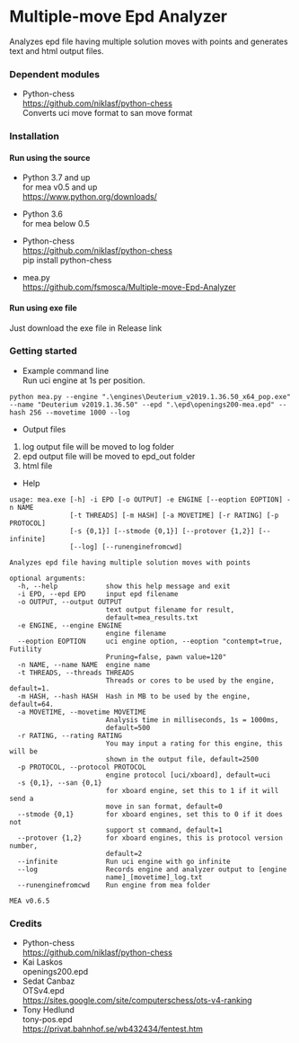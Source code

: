 # Multiple-move Epd Analyzer
Analyzes epd file having multiple solution moves with points and generates text and html output files.

### Dependent modules
* Python-chess <br>
https://github.com/niklasf/python-chess <br>
Converts uci move format to san move format

### Installation
#### Run using the source
* Python 3.7 and up  
  for mea v0.5 and up  
  https://www.python.org/downloads/  
* Python 3.6  
  for mea below 0.5
  
* Python-chess  
https://github.com/niklasf/python-chess  
pip install python-chess

* mea.py  
https://github.com/fsmosca/Multiple-move-Epd-Analyzer

#### Run using exe file
Just download the exe file in Release link

### Getting started
* Example command line  
Run uci engine at 1s per position.
```
python mea.py --engine ".\engines\Deuterium_v2019.1.36.50_x64_pop.exe" --name "Deuterium v2019.1.36.50" --epd ".\epd\openings200-mea.epd" --hash 256 --movetime 1000 --log
```

* Output files
1. log output file will be moved to log folder  
2. epd output file will be moved to epd_out folder  
3. html file

* Help
```
usage: mea.exe [-h] -i EPD [-o OUTPUT] -e ENGINE [--eoption EOPTION] -n NAME
               [-t THREADS] [-m HASH] [-a MOVETIME] [-r RATING] [-p PROTOCOL]
               [-s {0,1}] [--stmode {0,1}] [--protover {1,2}] [--infinite]
               [--log] [--runenginefromcwd]

Analyzes epd file having multiple solution moves with points

optional arguments:
  -h, --help            show this help message and exit
  -i EPD, --epd EPD     input epd filename
  -o OUTPUT, --output OUTPUT
                        text output filename for result,
                        default=mea_results.txt
  -e ENGINE, --engine ENGINE
                        engine filename
  --eoption EOPTION     uci engine option, --eoption "contempt=true, Futility
                        Pruning=false, pawn value=120"
  -n NAME, --name NAME  engine name
  -t THREADS, --threads THREADS
                        Threads or cores to be used by the engine, default=1.
  -m HASH, --hash HASH  Hash in MB to be used by the engine, default=64.
  -a MOVETIME, --movetime MOVETIME
                        Analysis time in milliseconds, 1s = 1000ms,
                        default=500
  -r RATING, --rating RATING
                        You may input a rating for this engine, this will be
                        shown in the output file, default=2500
  -p PROTOCOL, --protocol PROTOCOL
                        engine protocol [uci/xboard], default=uci
  -s {0,1}, --san {0,1}
                        for xboard engine, set this to 1 if it will send a
                        move in san format, default=0
  --stmode {0,1}        for xboard engines, set this to 0 if it does not
                        support st command, default=1
  --protover {1,2}      for xboard engines, this is protocol version number,
                        default=2
  --infinite            Run uci engine with go infinite
  --log                 Records engine and analyzer output to [engine
                        name]_[movetime]_log.txt
  --runenginefromcwd    Run engine from mea folder

MEA v0.6.5
```

### Credits
* Python-chess <br>
https://github.com/niklasf/python-chess  
* Kai Laskos  
openings200.epd
* Sedat Canbaz  
OTSv4.epd  
https://sites.google.com/site/computerschess/ots-v4-ranking
* Tony Hedlund  
tony-pos.epd  
https://privat.bahnhof.se/wb432434/fentest.htm

